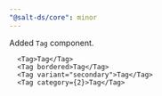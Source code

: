 ```yaml
---
"@salt-ds/core": minor
---
```


Added `Tag` component.

```tsx
  <Tag>Tag</Tag>
  <Tag bordered>Tag</Tag>
  <Tag variant="secondary">Tag</Tag>
  <Tag category={2}>Tag</Tag>
```
